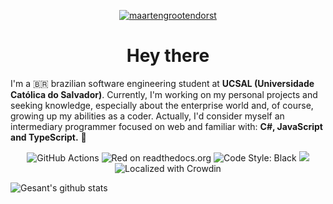 <p align="center">
<a href="http://gesant.dev/" target="blank"><img align="center" src="https://img.shields.io/badge/-Acesse Meu Website-7CB342?style=for-the-badge&labelColor=7CB342" alt="maartengrootendorst"/></a>
<p>
  
<h1 align="center">Hey there</h1>
  
  I'm a 🇧🇷 brazilian software engineering student at <strong>UCSAL (Universidade Católica do Salvador)</strong>. Currently, I'm working on my personal projects and seeking knowledge, especially about the enterprise world and, of course, growing up my abilities as a coder. Actually, I'd consider myself an intermediary programmer focused on web and familiar with: 
<strong>C#, JavaScript and TypeScript.</strong> 🎈




<p align="center">
    <img src="https://img.shields.io/badge/TypeScript-007ACC?style=for-the-badge&logo=typescript&logoColor=white" alt="GitHub Actions">
    <img src="https://img.shields.io/badge/redis-%23DD0031.svg?&style=for-the-badge&logo=redis&logoColor=white" alt="Red on readthedocs.org">
    <img src="https://img.shields.io/badge/PostgreSQL-316192?style=for-the-badge&logo=postgresql&logoColor=white" alt="Code Style: Black">
    <img src="https://img.shields.io/badge/eslint-3A33D1?style=for-the-badge&logo=eslint&logoColor=white">
    <img src="https://img.shields.io/badge/Discord-7289DA?style=for-the-badge&logo=discord&logoColor=white" alt="Localized with Crowdin">
</p>


![Gesant's github stats](https://bad-apple-github-readme.vercel.app/api?show_bg=1&username=sato-company)


